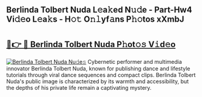 ## Berlinda Tolbert Nuda L𝚎a𝚔ed N𝚞𝚍e - Part-Hw4 Vi𝚍𝚎o L𝚎a𝚔s - H𝚘𝚝 O𝚗𝚕yf𝚊ns P𝚑𝚘tos xXmbJ

# <h2><a href="http://kf0isgp.oniu.top/?m=Berlinda+Tolbert+Nuda">🔗👉 🔴 Berlinda Tolbert Nuda P𝚑ot𝚘𝚜 V𝚒d𝚎o</a></h2>

[![Berlinda Tolbert Nuda Nu𝚍e𝚜](https://i.imgur.com/0qMVB7G.gif)](http://kf0isgp.oniu.top/?m=Berlinda+Tolbert+Nuda)
Cybernetic performer and multimedia innovator Berlinda Tolbert Nuda, known for publishing dance and lifestyle tutorials through viral dance sequences and compact clips. Berlinda Tolbert Nuda's public image is characterized by its warmth and accessibility, but the depths of his private life remain a captivating mystery.  
